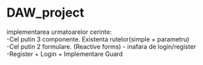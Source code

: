 # DAW_project

implementarea urmatoarelor cerinte:<br />
 -Cel putin 3 componente. Existenta rutelor(simple + parametru)<br />
 -Cel putin 2 formulare. (Reactive forms) - inafara de login/register<br />
 -Register + Login + Implementare Guard

